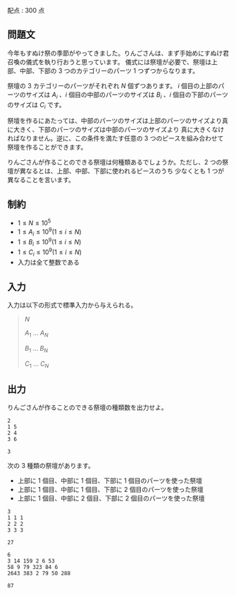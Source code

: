 配点 : $300$ 点

## 問題文

今年もすぬけ祭の季節がやってきました。りんごさんは、まず手始めにすぬけ君召喚の儀式を執り行おうと思っています。
儀式には祭壇が必要で、祭壇は上部、中部、下部の $3$ つのカテゴリーのパーツ $1$ つずつからなります。

祭壇の $3$ カテゴリーのパーツがそれぞれ $N$ 個ずつあります。
$i$ 個目の上部のパーツのサイズは $A_i$ 、$i$ 個目の中部のパーツのサイズは $B_i$ 、$i$ 個目の下部のパーツのサイズは $C_i$ です。

祭壇を作るにあたっては、中部のパーツのサイズは上部のパーツのサイズより真に大きく、下部のパーツのサイズは中部のパーツのサイズより
真に大きくなければなりません。逆に、この条件を満たす任意の $3$ つのピースを組み合わせて祭壇を作ることができます。

りんごさんが作ることのできる祭壇は何種類あるでしょうか。ただし、$2$ つの祭壇が異なるとは、上部、中部、下部に使われるピースのうち
少なくとも $1$ つが異なることを言います。

## 制約

- $1 \leq N \leq 10^5$
- $1 \leq A_i \leq 10^9(1\leq i\leq N)$
- $1 \leq B_i \leq 10^9(1\leq i\leq N)$
- $1 \leq C_i \leq 10^9(1\leq i\leq N)$
- 入力は全て整数である

## 入力

入力は以下の形式で標準入力から与えられる。

> $N$
> 
> $A_1$ $...$ $A_N$
> 
> $B_1$ $...$ $B_N$
> 
> $C_1$ $...$ $C_N$

## 出力

りんごさんが作ることのできる祭壇の種類数を出力せよ。

```input1
2
1 5
2 4
3 6
```

```output1
3
```

次の $3$ 種類の祭壇があります。

- 上部に $1$ 個目、中部に $1$ 個目、下部に $1$ 個目のパーツを使った祭壇
- 上部に $1$ 個目、中部に $1$ 個目、下部に $2$ 個目のパーツを使った祭壇
- 上部に $1$ 個目、中部に $2$ 個目、下部に $2$ 個目のパーツを使った祭壇

```input2
3
1 1 1
2 2 2
3 3 3
```

```output2
27
```

```input3
6
3 14 159 2 6 53
58 9 79 323 84 6
2643 383 2 79 50 288
```

```output3
87
```